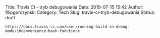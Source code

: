 Title: Travis CI - tryb debugowania
Date: 2019-07-15 15:42
Author: filipgorczynski
Category: Tech
Slug: travis-ci-tryb-debugowania
Status: draft

`https://docs.travis-ci.com/user/running-build-in-debug-mode/\#convenience-bash-functions`
